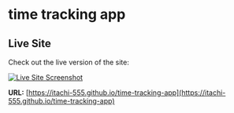 # time tracking app
## Live Site

Check out the live version of the site:

[![Live Site Screenshot](https://via.placeholder.com/800x400.png?text=Live+Site+Screenshot)](https://itachi-555.github.io/time-tracking-app)

**URL:** [https://itachi-555.github.io/time-tracking-app](https://itachi-555.github.io/time-tracking-app)

